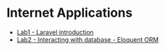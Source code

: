 # Internet Applications

- [Lab1 - Laravel introduction](lab1.html)
- [Lab2 - Interacting with database - Eloquent ORM](lab2-database.html)